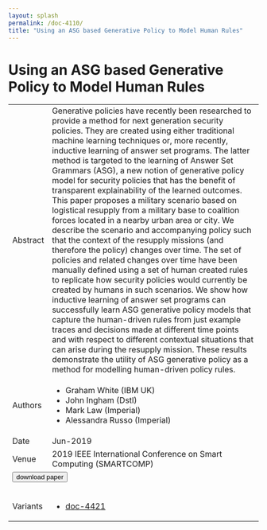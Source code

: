 ```yaml
---
layout: splash
permalink: /doc-4110/
title: "Using an ASG based Generative Policy to Model Human Rules"
---
```


# Using an ASG based Generative Policy to Model Human Rules

<table>
    <tbody>
    <tr>
        <td>Abstract</td>
        <td>Generative policies have recently been researched to provide a method for next generation security policies. They are created using either traditional machine learning techniques or, more recently, inductive learning of answer set programs. The latter method is targeted to the learning of Answer Set Grammars (ASG), a new notion of generative policy model for security policies that has the benefit of transparent explainability of the learned outcomes. This paper proposes a military scenario based on logistical resupply from a military base to coalition forces located in a nearby urban area or city. We describe the scenario and accompanying policy such that the context of the resupply missions (and therefore the policy) changes over time. The set of policies and related changes over time have been manually defined using a set of human created rules to replicate how security policies would currently be created by humans in such scenarios. We show how inductive learning of answer set programs can successfully learn ASG generative policy models that capture the human-driven rules from just example traces and decisions made at different time points and with respect to different contextual situations that can arise during the resupply mission. These results demonstrate the utility of ASG generative policy as a method for modelling human-driven policy rules.</td>
    </tr>
    <tr>
        <td>Authors</td>
        <td>
            <ul>
                <li>Graham White (IBM UK)</li>
                <li>John Ingham (Dstl)</li>
                <li>Mark Law (Imperial)</li>
                <li>Alessandra Russo (Imperial)</li>
            </ul>
        </td>
    </tr>
    <tr>
        <td>Date</td>
        <td>Jun-2019</td>
    </tr>
    <tr>
        <td>Venue</td>
        <td>2019 IEEE International Conference on Smart Computing (SMARTCOMP)</td>
    </tr>
        <tr>
            <td colspan="2">
                <form method="get" action="https://dais-ita.org/sites/default/files/3438.pdf">
                    <button type="submit">download paper</button>
                </form>
            </td>
        </tr>
        <tr>
            <td>Variants</td>
            <td>
                <ul>
                    <li><a href="\doc-4421\">doc-4421</a></li>
                </ul>
            </td>
        </tr>
    </tbody>
</table>
